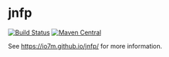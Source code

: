 jnfp
===

[![Build Status](https://travis-ci.org/io7m/jnfp.svg)](https://travis-ci.org/io7m/jnfp)
[![Maven Central](https://maven-badges.herokuapp.com/maven-central/com.io7m.jnfp/io7m-jnfp/badge.png)](https://maven-badges.herokuapp.com/maven-central/com.io7m.jnfp/io7m-jnfp)

See https://io7m.github.io/jnfp/ for more information.
